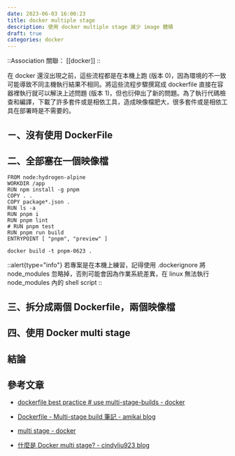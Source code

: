 ```yaml
---
date: 2023-06-03 16:00:23
title: docker multiple stage 
description: 使用 docker multiple stage 減少 image 體積
draft: true
categories: docker
---
```


::Association
關聯： [[docker]]
::

在 docker 還沒出現之前，這些流程都是在本機上跑 (版本 0)，因為環境的不一致可能導致不同主機執行結果不相同。將這些流程步驟撰寫成 dockerfile 直接在容器裡執行就可以解決上述問題 (版本 1)，但也衍伸出了新的問題。為了執行代碼檢查和編譯，下載了許多套件或是相依工具，造成映像檔肥大，很多套件或是相依工具在部署時是不需要的。

## ㄧ、沒有使用 DockerFile

## 二、全部塞在一個映像檔

```
FROM node:hydrogen-alpine
WORKDIR /app
RUN npm install -g pnpm
COPY . .
COPY package*.json .
RUN ls -a
RUN pnpm i
RUN pnpm lint
# RUN pnpm test
RUN pnpm run build
ENTRYPOINT [ "pnpm", "preview" ]
```

`docker build -t pnpm-0623 .`

::alert{type="info"}
若專案是在本機上練習，記得使用 .dockerignore 將 node_modules 忽略掉，否則可能會因為作業系統差異，在 linux 無法執行 node_modules 內的 shell script
::

## 三、拆分成兩個 Dockerfile，兩個映像檔

## 四、使用 Docker multi stage

## 結論

## 參考文章

- [dockerfile best practice # use multi-stage-builds - docker](https://docs.docker.com/develop/develop-images/dockerfile_best-practices/#use-multi-stage-builds)

- [Dockerfile - Multi-stage build 筆記 - amikai blog](https://amikai.github.io/2021/03/01/docker-multi-stage-build/)

- [multi stage - docker](https://docs.docker.com/build/building/multi-stage)

- [什麼是 Docker multi stage? - cindyliu923 blog](https://cindyliu923.com/2021/05/23/What-is-docker-multi-stage/)
